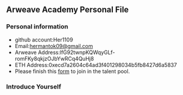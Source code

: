 ## Arweave Academy Personal File

### Personal information

- github account:Her1109
- Email:hermantok09@gmail.com
- Arweave Address:lfG92twnpKQWqyGLf-romFKy8qkjzOJbYwRCq4QuHj8
- ETH Address:0xecd7a2604c64ad3f401298034b5fb8427d6a5837
- Please finish this [form](https://docs.google.com/forms/d/e/1FAIpQLSfWA5fIIcBgmRppm3jNz5vmf9Mai_QMVil-2pO4r7YKn_Zhtw/viewform?usp=sf_link) to join in the talent pool.

### Introduce Yourself
